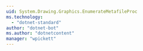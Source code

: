 ```yaml
---
uid: System.Drawing.Graphics.EnumerateMetafileProc
ms.technology: 
  - "dotnet-standard"
author: "dotnet-bot"
ms.author: "dotnetcontent"
manager: "wpickett"
---
```

